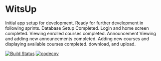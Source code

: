 # WitsUp 
Initial app setup for development.
Ready for further development in following sprints.
Database Setup Completed.
Login and home screen completed.
Viewing enrolled courses completed.
Announcement Viewing and adding new announcements completed.
Adding new courses and displaying available courses completed.
download, and upload.

[![Build Status](https://travis-ci.org/WitsUpWesley/WitsUp.svg?branch=master)](https://travis-ci.org/WitsUpWesley/WitsUp)
[![codecov](https://codecov.io/gh/WitsUpWesley/WitsUp/branch/master/graph/badge.svg)](https://codecov.io/gh/WitsUpWesley/WitsUp)
